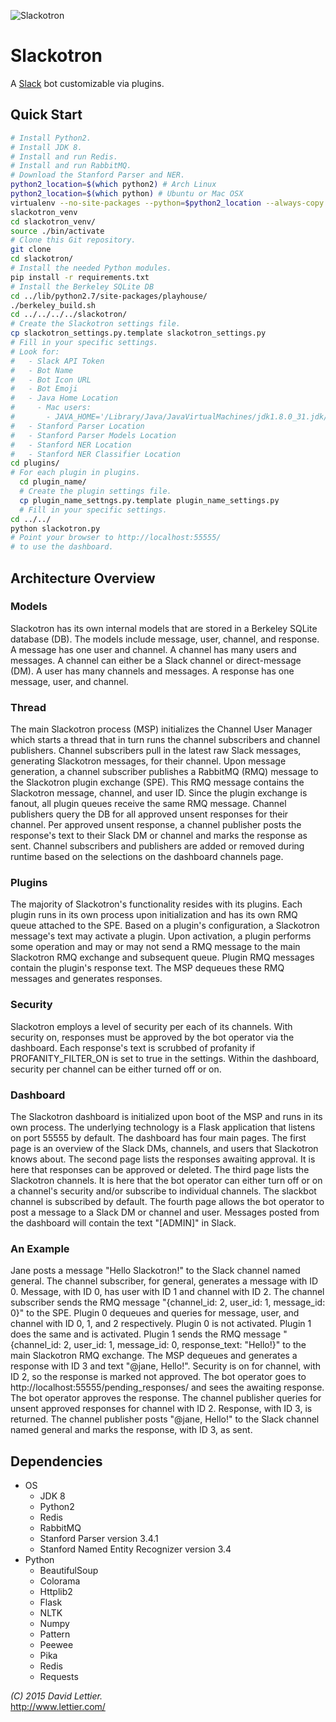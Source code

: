 ![Slackotron](http://i.imgur.com/uVWzEMJ.png)

# Slackotron

A [Slack](https://www.slack.com/) bot customizable via plugins.

## Quick Start

```bash
# Install Python2.
# Install JDK 8.
# Install and run Redis.
# Install and run RabbitMQ.
# Download the Stanford Parser and NER.
python2_location=$(which python2) # Arch Linux
python2_location=$(which python) # Ubuntu or Mac OSX
virtualenv --no-site-packages --python=$python2_location --always-copy \
slackotron_venv
cd slackotron_venv/
source ./bin/activate
# Clone this Git repository.
git clone
cd slackotron/
# Install the needed Python modules.
pip install -r requirements.txt
# Install the Berkeley SQLite DB
cd ../lib/python2.7/site-packages/playhouse/
./berkeley_build.sh
cd ../../../../slackotron/
# Create the Slackotron settings file.
cp slackotron_settings.py.template slackotron_settings.py
# Fill in your specific settings.
# Look for:
#   - Slack API Token
#   - Bot Name
#   - Bot Icon URL
#   - Bot Emoji
#   - Java Home Location
#     - Mac users:
#       - JAVA_HOME='/Library/Java/JavaVirtualMachines/jdk1.8.0_31.jdk/Contents/Home/bin/'
#   - Stanford Parser Location
#   - Stanford Parser Models Location
#   - Stanford NER Location
#   - Stanford NER Classifier Location
cd plugins/
# For each plugin in plugins.
  cd plugin_name/
  # Create the plugin settings file.
  cp plugin_name_settngs.py.template plugin_name_settings.py
  # Fill in your specific settings.
cd ../../
python slackotron.py
# Point your browser to http://localhost:55555/
# to use the dashboard.
```

## Architecture Overview

### Models

Slackotron has its own internal models that are stored in a
 Berkeley SQLite database (DB).
The models include message, user, channel, and response.
A message has one user and channel.
A channel has many users and messages.
A channel can either be a Slack channel or direct-message (DM).
A user has many channels and messages.
A response has one message, user, and channel.

### Thread

The main Slackotron process (MSP) initializes the Channel User Manager
 which starts a thread that in turn runs the channel subscribers and channel publishers.
Channel subscribers pull in the latest raw Slack messages, generating
 Slackotron messages, for their channel.
Upon message generation, a channel subscriber publishes a RabbitMQ (RMQ)
 message to the Slackotron plugin exchange (SPE).
This RMQ message contains the Slackotron message, channel, and user ID.
Since the plugin exchange is fanout, all plugin queues receive the same RMQ message.
Channel publishers query the DB for all approved unsent responses for their channel.
Per approved unsent response, a channel publisher posts the response's text
 to their Slack DM or channel and marks the response as sent.
Channel subscribers and publishers are added or removed during runtime based on
 the selections on the dashboard channels page.

### Plugins

The majority of Slackotron's functionality resides with its plugins.
Each plugin runs in its own process upon initialization and
 has its own RMQ queue attached to the SPE.
Based on a plugin's configuration, a Slackotron message's text may activate a plugin.
Upon activation, a plugin performs some operation and may or may not send a RMQ message
 to the main Slackotron RMQ exchange and subsequent queue.
Plugin RMQ messages contain the plugin's response text.
The MSP dequeues these RMQ messages and generates responses.

### Security

Slackotron employs a level of security per each of its channels.
With security on, responses must be approved by the bot operator via
 the dashboard.
Each response's text is scrubbed of profanity if PROFANITY_FILTER_ON
 is set to true in the settings.
Within the dashboard, security per channel can be either turned off or on.

### Dashboard

The Slackotron dashboard is initialized upon boot of the MSP and
 runs in its own process.
The underlying technology is a Flask application that listens on port 55555
 by default.
The dashboard has four main pages.
The first page is an overview of the Slack DMs, channels, and users
 that Slackotron knows about.
The second page lists the responses awaiting approval.
It is here that responses can be approved or deleted.
The third page lists the Slackotron channels.
It is here that the bot operator can either turn off or on a
 channel's security and/or subscribe to individual channels.
The slackbot channel is subscribed by default.
The fourth page allows the bot operator to post a message to a Slack
 DM or channel and user.
Messages posted from the dashboard will contain the text "\[ADMIN\]"
 in Slack.

### An Example

Jane posts a message "Hello Slackotron!" to the Slack channel named general.
The channel subscriber, for general, generates a message with ID 0.
Message, with ID 0, has user with ID 1 and channel with ID 2.
The channel subscriber sends the RMQ message
 "{channel_id: 2, user_id: 1, message_id: 0}" to the SPE.
Plugin 0 dequeues and queries for message, user, and channel with ID 0,
 1, and 2 respectively.
Plugin 0 is not activated.
Plugin 1 does the same and is activated.
Plugin 1 sends the RMQ message
 "{channel_id: 2, user_id: 1, message_id: 0, response_text: "Hello!}" to
 the main Slackotron RMQ exchange.
The MSP dequeues and generates a response with ID 3 and text "@jane, Hello!".
Security is on for channel, with ID 2, so the response is marked not approved.
The bot operator goes to http://localhost:55555/pending_responses/ and sees
 the awaiting response.
The bot operator approves the response.
The channel publisher queries for unsent approved responses for channel with ID 2.
Response, with ID 3, is returned.
The channel publisher posts "@jane, Hello!" to the Slack channel named general
 and marks the response, with ID 3, as sent.

## Dependencies

* OS
  * JDK 8
  * Python2
  * Redis
  * RabbitMQ
  * Stanford Parser version 3.4.1
  * Stanford Named Entity Recognizer version 3.4
* Python
  * BeautifulSoup
  * Colorama
  * Httplib2
  * Flask
  * NLTK
  * Numpy
  * Pattern
  * Peewee
  * Pika
  * Redis
  * Requests

_(C) 2015 David Lettier._  
http://www.lettier.com/
